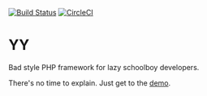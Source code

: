 [![Build Status](https://travis-ci.org/epoxa/yy.svg?branch=master)](https://travis-ci.org/epoxa/yy)
[![CircleCI](https://circleci.com/gh/epoxa/yy/tree/master.svg?style=shield&circle-token=c7f36a8b1b178f37f004fba10fec3e9b74fcbe03)](https://circleci.com/gh/epoxa/yy/tree/master)
# YY
Bad style PHP framework for lazy schoolboy developers.

There's no time to explain. Just get to the [demo](https://yy.vvproject.com/).
